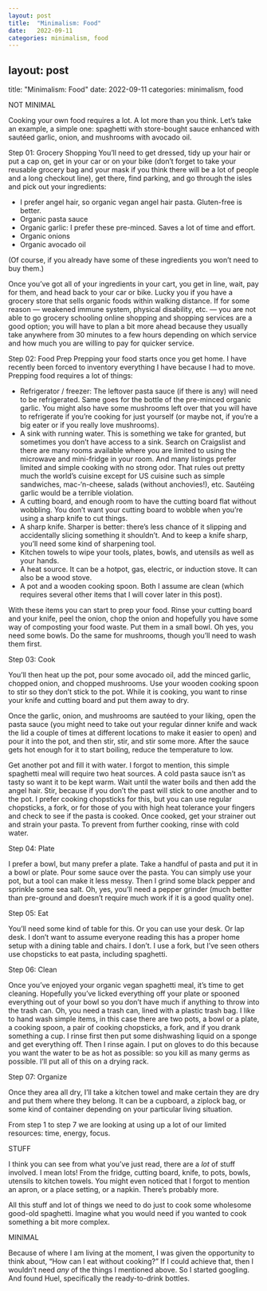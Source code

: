 ```yaml
---
layout: post
title:  "Minimalism: Food"
date:   2022-09-11
categories: minimalism, food
---
```

## layout: post
title: "Minimalism: Food"
date: 2022-09-11
categories: minimalism, food

NOT MINIMAL

Cooking your own food requires a lot. A lot more than you think. Let’s take an example, a simple one: spaghetti with store-bought sauce enhanced with sautéed garlic, onion, and mushrooms with avocado oil.

Step 01: Grocery Shopping
You’ll need to get dressed, tidy up your hair or put a cap on, get in your car or on your bike (don’t forget to take your reusable grocery bag and your mask if you think there will be a lot of people and a long checkout line), get there, find parking, and go through the isles and pick out your ingredients:

* I prefer angel hair, so organic vegan angel hair pasta. Gluten-free is better.  
* Organic pasta sauce  
* Organic garlic: I prefer these pre-minced. Saves a lot of time and effort.  
* Organic onions  
* Organic avocado oil  

(Of course, if you already have some of these ingredients you won’t need to buy them.)

Once you’ve got all of your ingredients in your cart, you get in line, wait, pay for them, and head back to your car or bike. Lucky you if you have a grocery store that sells organic foods within walking distance. If for some reason — weakened immune system, physical disability, etc. — you are not able to go grocery schooling online shopping and shopping services are a good option; you will have to plan a bit more ahead because they usually take anywhere from 30 minutes to a few hours depending on which service and how much you are willing to pay for quicker service.

Step 02: Food Prep
Prepping your food starts once you get home. I have recently been forced to inventory everything I have because I had to move. Prepping food requires a lot of things:

- Refrigerator / freezer: The leftover pasta sauce (if there is any) will need to be refrigerated. Same goes for the bottle of the pre-minced organic garlic. You might also have some mushrooms left over that you will have to refrigerate if you’re cooking for just yourself (or maybe not, if you’re a big eater or if you really love mushrooms).<br>
- A sink with running water. This is something we take for granted, but sometimes you don’t have access to a sink. Search on Craigslist and there are many rooms available where you are limited to using the microwave and mini-fridge in your room. And many listings prefer limited and simple cooking with no strong odor. That rules out pretty much the world’s cuisine except for US cuisine such as simple sandwiches, mac-‘n-cheese, salads (without anchovies!), etc. Sautéing garlic would be a terrible violation.<br>
- A cutting board, and enough room to have the cutting board flat without wobbling. You don’t want your cutting board to wobble when you’re using a sharp knife to cut things.<br>
- A sharp knife. Sharper is better: there’s less chance of it slipping and accidentally slicing something it shouldn’t. And to keep a knife sharp, you’ll need some kind of sharpening tool.<br>
- Kitchen towels to wipe your tools, plates, bowls, and utensils as well as your hands.<br>
- A heat source. It can be a hotpot, gas, electric, or induction stove. It can also be a wood stove.<br>
- A pot and a wooden cooking spoon. Both I assume are clean (which requires several other items that I will cover later in this post).<br>

With these items you can start to prep your food. Rinse your cutting board and your knife, peel the onion, chop the onion and hopefully you have some way of composting your food waste. Put them in a small bowl. Oh yes, you need some bowls. Do the same for mushrooms, though you’ll need to wash them first.

Step 03: Cook

You’ll then heat up the pot, pour some avocado oil, add the minced garlic, chopped onion, and chopped mushrooms. Use your wooden cooking spoon to stir so they don’t stick to the pot. While it is cooking, you want to rinse your knife and cutting board and put them away to dry.

Once the garlic, onion, and mushrooms are sautéed to your liking, open the pasta sauce (you might need to take out your regular dinner knife and wack the lid a couple of times at different locations to make it easier to open) and pour it into the pot, and then stir, stir, and stir some more. After the sauce gets hot enough for it to start boiling, reduce the temperature to low.

Get another pot and fill it with water. I forgot to mention, this simple spaghetti meal will require two heat sources. A cold pasta sauce isn’t as tasty so want it to be kept warm. Wait until the water boils and then add the angel hair. Stir, because if you don’t the past will stick to one another and to the pot. I prefer cooking chopsticks for this, but you can use regular chopsticks, a fork, or for those of you with high heat tolerance your fingers and check to see if the pasta is cooked. Once cooked, get your strainer out and strain your pasta. To prevent from further cooking, rinse with cold water.

Step 04: Plate

I prefer a bowl, but many prefer a plate. Take a handful of pasta and put it in a bowl or plate. Pour some sauce over the pasta. You can simply use your pot, but a tool can make it less messy. Then I grind some black pepper and sprinkle some sea salt. Oh, yes, you’ll need a pepper grinder (much better than pre-ground and doesn’t require much work if it is a good quality one).

Step 05: Eat

You’ll need some kind of table for this. Or you can use your desk. Or lap desk. I don’t want to assume everyone reading this has a proper home setup with a dining table and chairs. I don’t. I use a fork, but I’ve seen others use chopsticks to eat pasta, including spaghetti.

Step 06: Clean

Once you’ve enjoyed your organic vegan spaghetti meal, it’s time to get cleaning. Hopefully you’ve licked everything off your plate or spooned everything out of your bowl so you don’t have much if anything to throw into the trash can. Oh, you need a trash can, lined with a plastic trash bag. I like to hand wash simple items, in this case there are two pots, a bowl or a plate, a cooking spoon, a pair of cooking chopsticks, a fork, and if you drank something a cup. I rinse first then put some dishwashing liquid on a sponge and get everything off. Then I rinse again. I put on gloves to do this because you want the water to be as hot as possible: so you kill as many germs as possible. I’ll put all of this on a drying rack.

Step 07: Organize

Once they area all dry, I’ll take a kitchen towel and make certain they are dry and put them where they belong. It can be a cupboard, a ziplock bag, or some kind of container depending on your particular living situation.

From step 1 to step 7 we are looking at using up a lot of our limited resources: time, energy, focus.

STUFF

I think you can see from what you’ve just read, there are a *lot* of stuff involved. I mean lots! From the fridge, cutting board, knife, to pots, bowls, utensils to kitchen towels. You might even noticed that I forgot to mention an apron, or a place setting, or a napkin. There’s probably more.

All this stuff and lot of things we need to do just to cook some wholesome good-old spaghetti. Imagine what you would need if you wanted to cook something a bit more complex.

MINIMAL

Because of where I am living at the moment, I was given the opportunity to think about, “How can I eat without cooking?” If I could achieve that, then I wouldn’t need *any* of the things I mentioned above. So I started googling. And found Huel, specifically the ready-to-drink bottles.